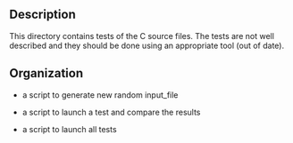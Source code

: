 
Description
-----------
This directory contains tests of the C source files.
The tests are not well described and they should be
done using an appropriate tool (out of date).

Organization
------------
* a script to generate new random input\_file

* a script to launch a test and compare the results

* a script to launch all tests
